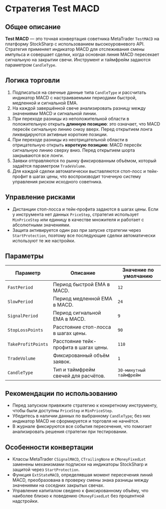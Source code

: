 # Стратегия Test MACD

## Общее описание
**Test MACD** — это точная конвертация советника MetaTrader `TestMACD` на платформу StockSharp с использованием высокоуровневого API. Стратегия применяет индикатор MACD для отслеживания смены импульса и совершает сделки, когда основная линия MACD пересекает сигнальную на закрытии свечи. Инструмент и таймфрейм задаются параметром `CandleType`.

## Логика торговли
1. Подписаться на свечные данные типа `CandleType` и рассчитать индикатор MACD с настраиваемыми периодами быстрой, медленной и сигнальной EMA.
2. На каждой завершённой свече анализировать разницу между значениями MACD и сигнальной линии.
3. При переходе разницы из неположительной области в положительную открыть **длинную позицию**: это означает, что MACD пересёк сигнальную линию снизу вверх. Перед открытием лонга ликвидируются активные короткие позиции.
4. При переходе разницы из неотрицательной области в отрицательную открыть **короткую позицию**: MACD пересёк сигнальную линию сверху вниз. Перед открытием шорта закрываются все лонги.
5. Заявки отправляются по рынку фиксированным объёмом, который задаётся параметром `TradeVolume`.
6. Для каждой сделки автоматически выставляются стоп-лосс и тейк-профит в шагах цены, что воспроизводит точечную систему управления риском исходного советника.

## Управление рисками
- Дистанции стоп-лосса и тейк-профита задаются в шагах цены. Если у инструмента нет данных `PriceStep`, стратегия использует `MinPriceStep` или единицу в качестве множителя и работает с абсолютными значениями.
- Защита активируется один раз при запуске стратегии через `StartProtection`, поэтому все последующие сделки автоматически используют те же настройки.

## Параметры
| Параметр | Описание | Значение по умолчанию |
|----------|----------|-----------------------|
| `FastPeriod` | Период быстрой EMA в MACD. | `12` |
| `SlowPeriod` | Период медленной EMA в MACD. | `24` |
| `SignalPeriod` | Период сигнальной EMA в MACD. | `9` |
| `StopLossPoints` | Расстояние стоп-лосса в шагах цены. | `90` |
| `TakeProfitPoints` | Расстояние тейк-профита в шагах цены. | `110` |
| `TradeVolume` | Фиксированный объём заявок. | `1` |
| `CandleType` | Тип и таймфрейм свечей для расчётов. | `30-минутный таймфрейм` |

## Рекомендации по использованию
- Перед запуском привяжите стратегию к конкретному инструменту, чтобы были доступны `PriceStep` и `MinPriceStep`.
- Убедитесь в наличии данных по выбранному `CandleType`; без них индикатор MACD не сформируется и торговля не начнётся.
- В журнале фиксируются все события пересечения, что помогает анализировать решения стратегии при тестировании.

## Особенности конвертации
- Классы MetaTrader `CSignalMACD`, `CTrailingNone` и `CMoneyFixedLot` заменены механизмами подписки на индикаторы StockSharp и защитой через `StartProtection`.
- Функция `ExtStateMACD`, определявшая момент пересечения линий MACD, преобразована в проверку смены знака разницы между значениями на соседних закрытых свечах.
- Управление капиталом сведено к фиксированному объёму, что наиболее близко к поведению `CMoneyFixedLot` без процентной надстройки.
